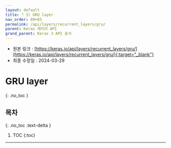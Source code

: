 ```yaml
---
layout: default
title: └ 3) GRU layer
nav_order: 09+03
permalink: /api/layers/recurrent_layers/gru/
parent: Keras 레이어 API
grand_parent: Keras 3 API 문서
---
```


* 원본 링크 : [https://keras.io/api/layers/recurrent_layers/gru/](https://keras.io/api/layers/recurrent_layers/gru/){:target="_blank"}
* 최종 수정일 : 2024-03-29

# GRU layer
{: .no_toc }

## 목차
{: .no_toc .text-delta }

1. TOC
{:toc}

---
